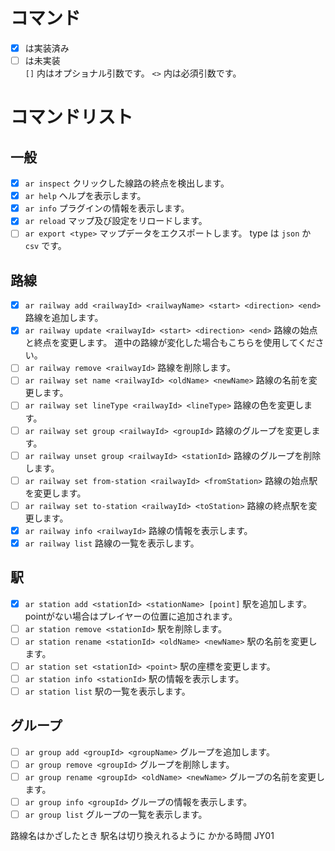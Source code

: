 # コマンド

- [x] は実装済み
- [ ] は未実装<br>
  `[]` 内はオプショナル引数です。
  `<>` 内は必須引数です。

# コマンドリスト

## 一般

- [x] `ar inspect` クリックした線路の終点を検出します。
- [x] `ar help` ヘルプを表示します。
- [x] `ar info` プラグインの情報を表示します。
- [x] `ar reload` マップ及び設定をリロードします。
- [ ] `ar export <type>` マップデータをエクスポートします。 type は `json` か `csv` です。

## 路線

- [x] `ar railway add <railwayId> <railwayName> <start> <direction> <end>` 路線を追加します。
- [x] `ar railway update <railwayId> <start> <direction> <end>` 路線の始点と終点を変更します。 道中の路線が変化した場合もこちらを使用してください。
- [ ] `ar railway remove <railwayId>` 路線を削除します。
- [ ] `ar railway set name <railwayId> <oldName> <newName>` 路線の名前を変更します。
- [ ] `ar railway set lineType <railwayId> <lineType>` 路線の色を変更します。
- [ ] `ar railway set group <railwayId> <groupId>` 路線のグループを変更します。
- [ ] `ar railway unset group <railwayId> <stationId>` 路線のグループを削除します。
- [ ] `ar railway set from-station <railwayId> <fromStation>` 路線の始点駅を変更します。
- [ ] `ar railway set to-station <railwayId> <toStation>` 路線の終点駅を変更します。
- [x] `ar railway info <railwayId>` 路線の情報を表示します。
- [x] `ar railway list` 路線の一覧を表示します。

## 駅

- [x] `ar station add <stationId> <stationName> [point]` 駅を追加します。 pointがない場合はプレイヤーの位置に追加されます。
- [ ] `ar station remove <stationId>` 駅を削除します。
- [ ] `ar station rename <stationId> <oldName> <newName>` 駅の名前を変更します。
- [ ] `ar station set <stationId> <point>` 駅の座標を変更します。
- [ ] `ar station info <stationId>` 駅の情報を表示します。
- [ ] `ar station list` 駅の一覧を表示します。

## グループ

- [ ] `ar group add <groupId> <groupName>` グループを追加します。
- [ ] `ar group remove <groupId>` グループを削除します。
- [ ] `ar group rename <groupId> <oldName> <newName>` グループの名前を変更します。
- [ ] `ar group info <groupId>` グループの情報を表示します。
- [ ] `ar group list` グループの一覧を表示します。

路線名はかざしたとき
駅名は切り換えれるように
かかる時間
JY01